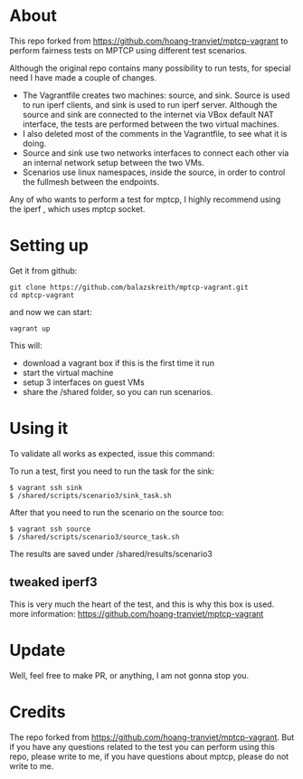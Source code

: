 About
=====

This repo forked from https://github.com/hoang-tranviet/mptcp-vagrant to perform 
fairness tests on MPTCP using different test scenarios. 

Although the original repo contains many possibility to run tests, 
for special need I have made a couple of changes.

 -  The Vagrantfile creates two machines: source, and sink. Source is used to run 
 iperf clients, and sink is used to run iperf server. Although the source and sink 
 are connected to the internet via VBox default NAT interface, 
 the tests are performed between the two virtual machines.
 - I also deleted most of the comments in the Vagrantfile, to see what it is doing.   
 - Source and sink use two networks interfaces to connect each other via an internal 
 network setup between the two VMs.
 - Scenarios use linux namespaces, inside the source, in order to control the 
 fullmesh between the endpoints.
 
 Any of who wants to perform a test for mptcp, I highly recommend using the iperf 
 , which uses mptcp socket.
 
Setting up
==========

Get it from github:

    git clone https://github.com/balazskreith/mptcp-vagrant.git
    cd mptcp-vagrant

and now we can start:

    vagrant up

This will:

  * download a vagrant box if this is the first time it run
  * start the virtual machine
  * setup 3 interfaces on guest VMs
  * share the /shared folder, so you can run scenarios.

Using it
========

To validate all works as expected, issue this command:

To run a test, first you need to run the task for the sink:

    $ vagrant ssh sink
    $ /shared/scripts/scenario3/sink_task.sh
    
After that you need to run the scenario on the source too:

    $ vagrant ssh source
    $ /shared/scripts/scenario3/source_task.sh

The results are saved under /shared/results/scenario3

tweaked iperf3
--------------

This is very much the heart of the test, and this is why this box is used.
more information: https://github.com/hoang-tranviet/mptcp-vagrant 

Update
======================

Well, feel free to make PR, or anything, I am not gonna stop you.

Credits
=======

The repo forked from https://github.com/hoang-tranviet/mptcp-vagrant.
But if you have any questions related to the test you can perform using this repo, 
please write to me, if you have questions about mptcp, please do not write to me.



